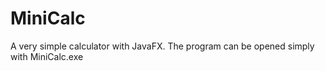 # MiniCalc
A very simple calculator with JavaFX.
The program can be opened simply with MiniCalc.exe
